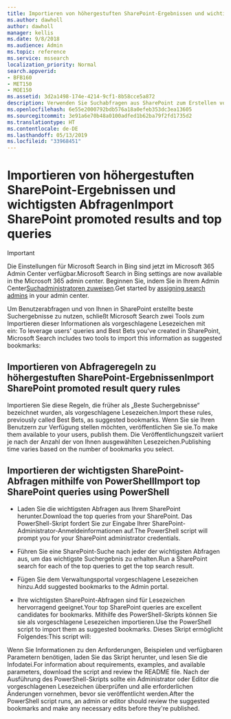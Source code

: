 ```yaml
---
title: Importieren von höhergestuften SharePoint-Ergebnissen und wichtigsten Abfragen
ms.author: dawholl
author: dawholl
manager: kellis
ms.date: 9/8/2018
ms.audience: Admin
ms.topic: reference
ms.service: mssearch
localization_priority: Normal
search.appverid:
- BFB160
- MET150
- MOE150
ms.assetid: 3d2a1498-174e-4214-9cf1-8b58cce5a872
description: Verwenden Sie Suchabfragen aus SharePoint zum Erstellen von Arbeitsergebnissen für Microsoft Search.
ms.openlocfilehash: 6e55e2000792bdb576a18a0efeb353dc3ea13605
ms.sourcegitcommit: 3e91a6e70b48a0100adfed1b62ba79f2fd1735d2
ms.translationtype: HT
ms.contentlocale: de-DE
ms.lasthandoff: 05/13/2019
ms.locfileid: "33968451"
---
```

# <a name="import-sharepoint-promoted-results-and-top-queries"></a><span data-ttu-id="bc249-103">Importieren von höhergestuften SharePoint-Ergebnissen und wichtigsten Abfragen</span><span class="sxs-lookup"><span data-stu-id="bc249-103">Import SharePoint promoted results and top queries</span></span>

> [!IMPORTANT]
> <span data-ttu-id="bc249-104">Die Einstellungen für Microsoft Search in Bing sind jetzt im Microsoft 365 Admin Center verfügbar.</span><span class="sxs-lookup"><span data-stu-id="bc249-104">Microsoft Search in Bing settings are now available in the Microsoft 365 admin center.</span></span> <span data-ttu-id="bc249-105">Beginnen Sie, indem Sie in Ihrem Admin Center[Suchadministratoren zuweisen](https://docs.microsoft.com/de-DE/microsoftsearch/setup-microsoft-search#step-2-assign-search-admin-and-search-editor).</span><span class="sxs-lookup"><span data-stu-id="bc249-105">Get started by [assigning search admins](https://docs.microsoft.com/en-us/microsoftsearch/setup-microsoft-search#step-2-assign-search-admin-and-search-editor) in your admin center.</span></span>
    
<span data-ttu-id="bc249-106">Um Benutzerabfragen und von Ihnen in SharePoint erstellte beste Suchergebnisse zu nutzen, schließt Microsoft Search zwei Tools zum Importieren dieser Informationen als vorgeschlagene Lesezeichen mit ein: </span><span class="sxs-lookup"><span data-stu-id="bc249-106">To leverage users' queries and Best Bets you've created in SharePoint, Microsoft Search includes two tools to import this information as suggested bookmarks:</span></span> 
  
## <a name="import-sharepoint-promoted-result-query-rules"></a><span data-ttu-id="bc249-107">Importieren von Abfrageregeln zu höhergestuften SharePoint-Ergebnissen</span><span class="sxs-lookup"><span data-stu-id="bc249-107">Import SharePoint promoted result query rules</span></span>

<span data-ttu-id="bc249-108">Importieren Sie diese Regeln, die früher als „Beste Suchergebnisse“ bezeichnet wurden, als vorgeschlagene Lesezeichen.</span><span class="sxs-lookup"><span data-stu-id="bc249-108">Import these rules, previously called Best Bets, as suggested bookmarks.</span></span> <span data-ttu-id="bc249-109">Wenn Sie sie Ihren Benutzern zur Verfügung stellen möchten, veröffentlichen Sie sie.</span><span class="sxs-lookup"><span data-stu-id="bc249-109">To make them available to your users, publish them.</span></span> <span data-ttu-id="bc249-110">Die Veröffentlichungszeit variiert je nach der Anzahl der von Ihnen ausgewählten Lesezeichen.</span><span class="sxs-lookup"><span data-stu-id="bc249-110">Publishing time varies based on the number of bookmarks you select.</span></span>
  
## <a name="import-top-sharepoint-queries-using-powershell"></a><span data-ttu-id="bc249-111">Importieren der wichtigsten SharePoint-Abfragen mithilfe von PowerShell</span><span class="sxs-lookup"><span data-stu-id="bc249-111">Import top SharePoint queries using PowerShell</span></span>

- <span data-ttu-id="bc249-112">Laden Sie die wichtigsten Abfragen aus Ihrem SharePoint herunter.</span><span class="sxs-lookup"><span data-stu-id="bc249-112">Download the top queries from your SharePoint.</span></span> <span data-ttu-id="bc249-113">Das PowerShell-Skript fordert Sie zur Eingabe Ihrer SharePoint-Administrator-Anmeldeinformationen auf.</span><span class="sxs-lookup"><span data-stu-id="bc249-113">The PowerShell script will prompt you for your SharePoint administrator credentials.</span></span>
    
- <span data-ttu-id="bc249-114">Führen Sie eine SharePoint-Suche nach jeder der wichtigsten Abfragen aus, um das wichtigste Suchergebnis zu erhalten.</span><span class="sxs-lookup"><span data-stu-id="bc249-114">Run a SharePoint search for each of the top queries to get the top search result.</span></span>
    
- <span data-ttu-id="bc249-115">Fügen Sie dem Verwaltungsportal vorgeschlagene Lesezeichen hinzu.</span><span class="sxs-lookup"><span data-stu-id="bc249-115">Add suggested bookmarks to the Admin portal.</span></span>
    
- <span data-ttu-id="bc249-116">Ihre wichtigsten SharePoint-Abfragen sind für Lesezeichen hervorragend geeignet.</span><span class="sxs-lookup"><span data-stu-id="bc249-116">Your top SharePoint queries are excellent candidates for bookmarks.</span></span> <span data-ttu-id="bc249-117">Mithilfe des PowerShell-Skripts können Sie sie als vorgeschlagene Lesezeichen importieren.</span><span class="sxs-lookup"><span data-stu-id="bc249-117">Use the PowerShell script to import them as suggested bookmarks.</span></span> <span data-ttu-id="bc249-118">Dieses Skript ermöglicht Folgendes:</span><span class="sxs-lookup"><span data-stu-id="bc249-118">This script will:</span></span>
    
<span data-ttu-id="bc249-119">Wenn Sie Informationen zu den Anforderungen, Beispielen und verfügbaren Parametern benötigen, laden Sie das Skript herunter, und lesen Sie die Infodatei.</span><span class="sxs-lookup"><span data-stu-id="bc249-119">For information about requirements, examples, and available parameters, download the script and review the README file.</span></span> <span data-ttu-id="bc249-120">Nach der Ausführung des PowerShell-Skripts sollte ein Administrator oder Editor die vorgeschlagenen Lesezeichen überprüfen und alle erforderlichen Änderungen vornehmen, bevor sie veröffentlicht werden.</span><span class="sxs-lookup"><span data-stu-id="bc249-120">After the PowerShell script runs, an admin or editor should review the suggested bookmarks and make any necessary edits before they're published.</span></span>

  

